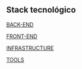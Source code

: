 ## Stack tecnológico


[BACK-END](backend-stack.md)

[FRONT-END](frontend-stack.md)

[INFRASTRUCTURE](infrastructure-stack.md)

[TOOLS](tools-for-stack.md)
